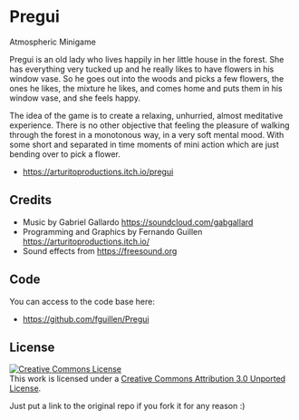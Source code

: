 # Pregui

Atmospheric Minigame 

Pregui is an old lady who lives happily in her little house in the forest. She has everything very tucked up and he really likes to have flowers in his window vase. So he goes out into the woods and picks a few flowers, the ones he likes, the mixture he likes, and comes home and puts them in his window vase, and she feels happy.

The idea of the game is to create a relaxing, unhurried, almost meditative experience. There is no other objective that feeling the pleasure of walking through the forest in a monotonous way, in a very soft mental mood. With some short and separated in time moments of mini action which are just bending over to pick a flower.

- https://arturitoproductions.itch.io/pregui

## Credits

- Music by Gabriel Gallardo https://soundcloud.com/gabgallard
- Programming and Graphics by Fernando Guillen https://arturitoproductions.itch.io/
- Sound effects from https://freesound.org

## Code

You can access to the code base here: 

- https://github.com/fguillen/Pregui

## License

<a rel="license" href="http://creativecommons.org/licenses/by/3.0/"><img alt="Creative Commons License" style="border-width:0" src="https://i.creativecommons.org/l/by/3.0/88x31.png" /></a><br />This work is licensed under a <a rel="license" href="http://creativecommons.org/licenses/by/3.0/">Creative Commons Attribution 3.0 Unported License</a>.

Just put a link to the original repo if you fork it for any reason :)
